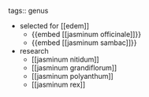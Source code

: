 tags:: genus

- selected for [[edem]]
	- {{embed [[jasminum officinale]]}}
	- {{embed [[jasminum sambac]]}}
- research
	- [[jasminum nitidum]]
	- [[jasminum grandiflorum]]
	- [[jasminum polyanthum]]
	- [[jasminum rex]]